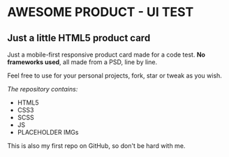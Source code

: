 AWESOME PRODUCT - UI TEST
==============

Just a little HTML5 product card
--------------

Just a mobile-first responsive product card made for a code test.
**No frameworks used**, all made from a PSD, line by line.

Feel free to use for your personal projects, fork, star or tweak as you wish.

*The repository contains:*
- HTML5
- CSS3
- SCSS
- JS
- PLACEHOLDER IMGs

This is also my first repo on GitHub, so don't be hard with me.